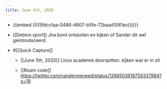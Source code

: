 ```yaml
---
title: June 4th, 2020
---
```


- {{embed  ((((5fdccfaa-0486-4607-b5fe-72baad1061ec))))}}

- [[Deblon sport]] Jira bord ontsluiten en kijken of Sander dit wel geintroduceerd.

- #[[Quick Capture]]
	 - [[June 5th, 2020]] Linux academie doorspitten. kijken wat er in zit 

	 - [[Roam code]] https://twitter.com/vandermerwed/status/1268503918759337984?s=19
